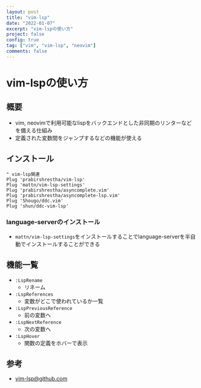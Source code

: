 ```yaml
---
layout: post
title: "vim-lsp"
date: "2022-01-07"
excerpt: "vim-lspの使い方"
project: false
config: true
tag: ["vim", "vim-lsp", "neovim"]
comments: false
---
```


# vim-lspの使い方

## 概要
 - vim, neovimで利用可能なlispをバックエンドとした非同期のリンターなどを備える仕組み
 - 定義された変数間をジャンプするなどの機能が使える

## インストール

```vimscript
" vim-lsp関連
Plug 'prabirshrestha/vim-lsp'
Plug 'mattn/vim-lsp-settings'
Plug 'prabirshrestha/asyncomplete.vim'
Plug 'prabirshrestha/asyncomplete-lsp.vim'
Plug 'Shougo/ddc.vim'
Plug 'shun/ddc-vim-lsp'
```

### language-serverのインストール
 - `mattn/vim-lsp-settings`をインストールすることでlanguage-serverを半自動でインストールすることができる

## 機能一覧
 - `:LspRename`
   - リネーム
 - `:LspReferences`
   - 変数がどこで使われているか一覧
 - `:LspPreviousReference`
   - 前の変数へ
 - `:LspNextReference`
   - 次の変数へ
 - `:LspHover`
   - 関数の定義をホバーで表示

## 参考
 - [vim-lsp@github.com](https://github.com/prabirshrestha/vim-lsp)
